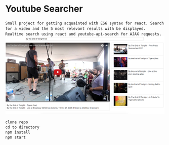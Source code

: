 # Youtube Searcher
`Small project for getting acquainted with ES6 syntax for react. Search for a video and the 5 most relevant results with be displayed. Realtime search using react and youtube-api-search for AJAX requests.
`
![image](./assets/ytsearch.png)

```
clone repo
cd to directory
npm install
npm start

```
